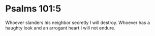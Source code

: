 # Psalms 101:5

Whoever slanders his neighbor secretly I will destroy. Whoever has a haughty look and an arrogant heart I will not endure.
